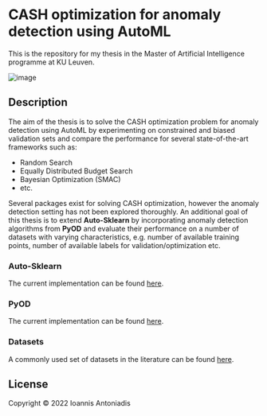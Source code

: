 # CASH optimization for anomaly detection using AutoML
This is the repository for my thesis in the Master of Artificial Intelligence programme at KU Leuven.

![image](https://user-images.githubusercontent.com/8168416/160713379-cc39a1a2-85de-434f-9ee7-4d8ff51838e1.png)

## Description
The aim of the thesis is to solve the CASH optimization problem for anomaly detection using AutoML by experimenting on constrained and biased validation sets and compare the performance for several state-of-the-art frameworks such as:
* Random Search
* Equally Distributed Budget Search
* Bayesian Optimization (SMAC)
* etc.

Several packages exist for solving CASH optimization, however the anomaly detection setting has not been explored thoroughly. An additional goal of this thesis is to extend **Auto-Sklearn** by incorporating anomaly detection algorithms from **PyOD** and evaluate their performance on a number of datasets with varying characteristics, e.g. number of available training points, number of available labels for validation/optimization etc.

### Auto-Sklearn
The current implementation can be found [here](https://github.com/automl/auto-sklearn).

### PyOD
The current implementation can be found [here](https://pyod.readthedocs.io/en/latest/index.html).

### Datasets
A commonly used set of datasets in the literature can be found [here](https://www.dbs.ifi.lmu.de/research/outlier-evaluation/DAMI/).

## License
Copyright © 2022 Ioannis Antoniadis
